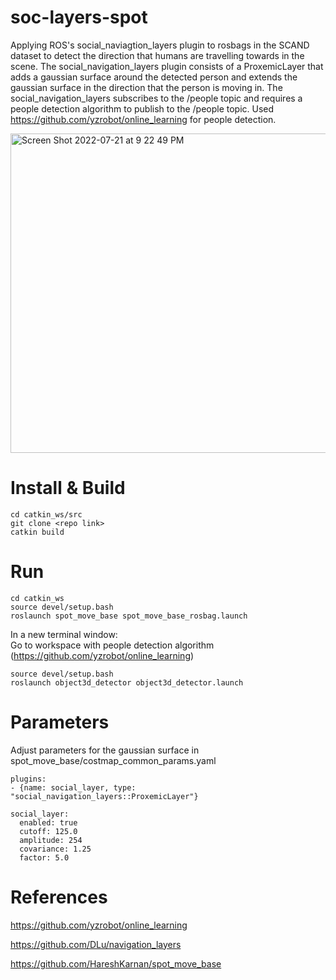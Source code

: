 # soc-layers-spot
Applying ROS's social_naviagtion_layers plugin to rosbags in the SCAND dataset to detect the direction that humans are travelling towards in the scene. The social_navigation_layers plugin consists of a ProxemicLayer that adds a gaussian surface around the detected person and extends the gaussian surface in the direction that the person is moving in. The social_navigation_layers subscribes to the /people topic and requires a people detection algorithm to publish to the /people topic. Used https://github.com/yzrobot/online_learning for people detection.

<img width="511" alt="Screen Shot 2022-07-21 at 9 22 49 PM" src="https://user-images.githubusercontent.com/98352313/180348991-9ab3fe9f-a410-4c23-9f1c-d9625e212e4a.png">

# Install & Build
```
cd catkin_ws/src
git clone <repo link>
catkin build
```

# Run
```
cd catkin_ws
source devel/setup.bash
roslaunch spot_move_base spot_move_base_rosbag.launch
```
In a new terminal window:  
Go to workspace with people detection algorithm (https://github.com/yzrobot/online_learning)

```
source devel/setup.bash
roslaunch object3d_detector object3d_detector.launch
```
# Parameters
Adjust parameters for the gaussian surface in spot_move_base/costmap_common_params.yaml
```
plugins:
- {name: social_layer, type: "social_navigation_layers::ProxemicLayer"}

social_layer:
  enabled: true
  cutoff: 125.0
  amplitude: 254
  covariance: 1.25
  factor: 5.0
  ```
# References

https://github.com/yzrobot/online_learning

https://github.com/DLu/navigation_layers

https://github.com/HareshKarnan/spot_move_base
